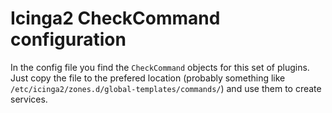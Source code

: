 # Icinga2 CheckCommand configuration

In the config file you find the `CheckCommand` objects for this set of plugins.
Just copy the file to the prefered location (probably something like
`/etc/icinga2/zones.d/global-templates/commands/`) and use them to create services.
